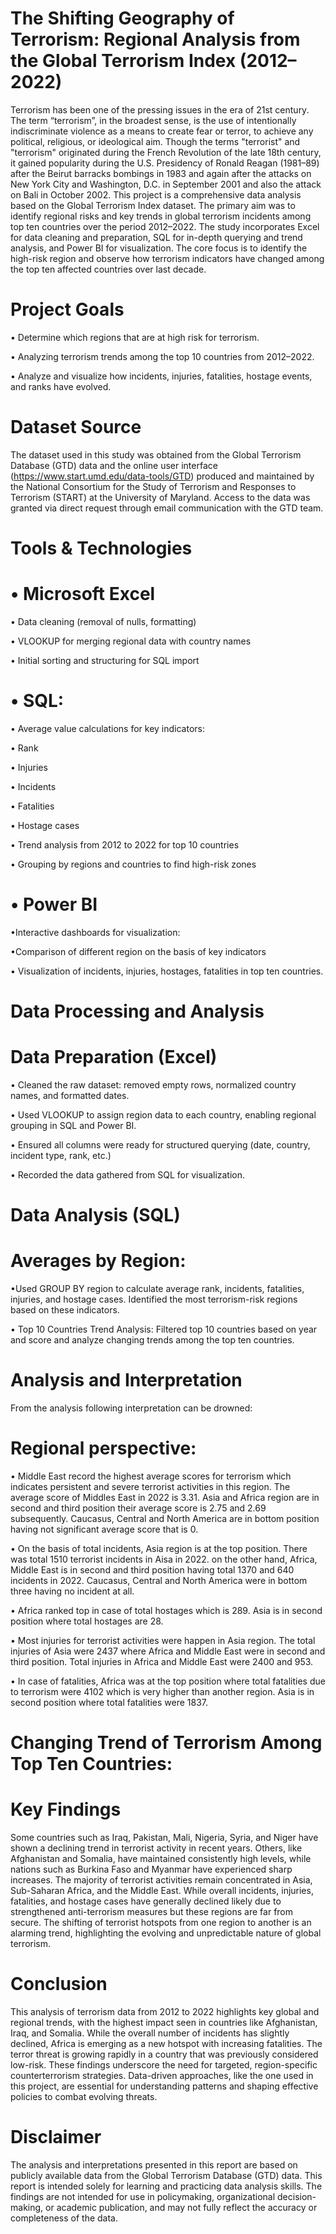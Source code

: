 # The Shifting Geography of Terrorism: Regional Analysis from the Global Terrorism Index (2012–2022)

Terrorism has been one of the pressing issues in the era of 21st century. The term “terrorism”, in the broadest sense, is the use of intentionally indiscriminate violence as a means to create fear or terror, to achieve any political, religious, or ideological aim. Though the terms "terrorist" and "terrorism" originated during the French Revolution of the late 18th century, it gained popularity during the U.S. Presidency of Ronald Reagan (1981–89) after the Beirut barracks bombings in 1983 and again after the attacks on New York City and Washington, D.C. in September 2001 and also the attack on Bali in October 2002.
This project is a comprehensive data analysis based on the Global Terrorism Index dataset. The primary aim was to identify regional risks and key trends in global terrorism incidents among top ten countries over the period 2012–2022.
The study incorporates Excel for data cleaning and preparation, SQL for in-depth querying and trend analysis, and Power BI for visualization. The core focus is to identify the high-risk region and observe how terrorism indicators have changed among the top ten affected countries over last decade.

# Project Goals

•	Determine which regions that are at high risk for terrorism.

•	Analyzing terrorism trends among the top 10 countries from 2012–2022.

•	Analyze and visualize how incidents, injuries, fatalities, hostage events, and ranks have evolved.

# Dataset Source

The dataset used in this study was obtained from the Global Terrorism Database (GTD) data and the online user interface (https://www.start.umd.edu/data-tools/GTD) produced and maintained by the National Consortium for the Study of Terrorism and Responses to Terrorism (START) at the University of Maryland. Access to the data was granted via direct request through email communication with the GTD team.

# Tools & Technologies

# •	Microsoft Excel

•	Data cleaning (removal of nulls, formatting)

•	VLOOKUP for merging regional data with country names

•	Initial sorting and structuring for SQL import

# •	SQL:

•	Average value calculations for key indicators:

•	Rank

•	Injuries

•	Incidents

•	Fatalities

•	Hostage cases

•	Trend analysis from 2012 to 2022 for top 10 countries

•	Grouping by regions and countries to find high-risk zones

# •	Power BI

•Interactive dashboards for visualization:

•Comparison of different region on the basis of key indicators

•	Visualization of incidents, injuries, hostages, fatalities in top ten countries.  

# Data Processing and Analysis

# Data Preparation (Excel)

•	Cleaned the raw dataset: removed empty rows, normalized country names, and formatted dates.

•	Used VLOOKUP to assign region data to each country, enabling regional grouping in SQL and Power BI.

•	Ensured all columns were ready for structured querying (date, country, incident type, rank, etc.)

•	Recorded the data gathered from SQL for visualization.

# Data Analysis (SQL)

# Averages by Region:

•Used GROUP BY region to calculate average rank, incidents, fatalities, injuries, and hostage cases.
Identified the most terrorism-risk regions based on these indicators.

•	Top 10 Countries Trend Analysis: Filtered top 10 countries based on year and score and analyze changing trends among the top ten countries. 

# Analysis and Interpretation

From the analysis following interpretation can be drowned:

# Regional perspective:

•	Middle East record the highest average scores for terrorism which indicates persistent and severe terrorist activities in this region. The average score of Middles East in 2022 is 3.31. Asia and Africa region are in second and third position their average score is 2.75 and 2.69 subsequently. Caucasus, Central and North America are in bottom position having not significant average score that is 0.

•	On the basis of total incidents, Asia region is at the top position. There was total 1510 terrorist incidents in Aisa in 2022. on the other hand, Africa, Middle East is in second and third position having total 1370 and 640 incidents in 2022. Caucasus, Central and North America were in bottom three having no incident at all.

•	Africa ranked top in case of total hostages which is 289. Asia is in second position where total hostages are 28.

•	Most injuries for terrorist activities were happen in Asia region. The total injuries of Asia were 2437 where Africa and Middle East were in second and third position. Total injuries in Africa and Middle East were 2400 and 953.

•	In case of fatalities, Africa was at the top position where total fatalities due to terrorism were 4102 which is very higher than another region. Asia is in second position where total fatalities were 1837.  

# Changing Trend of Terrorism Among Top Ten Countries:

# Key Findings 

Some countries such as Iraq, Pakistan, Mali, Nigeria, Syria, and Niger have shown a declining trend in terrorist activity in recent years. Others, like Afghanistan and Somalia, have maintained consistently high levels, while nations such as Burkina Faso and Myanmar have experienced sharp increases.
The majority of terrorist activities remain concentrated in Asia, Sub-Saharan Africa, and the Middle East. While overall incidents, injuries, fatalities, and hostage cases have generally declined likely due to strengthened anti-terrorism measures but these regions are far from secure.
The shifting of terrorist hotspots from one region to another is an alarming trend, highlighting the evolving and unpredictable nature of global terrorism.

# Conclusion
This analysis of terrorism data from 2012 to 2022 highlights key global and regional trends, with the highest impact seen in countries like Afghanistan, Iraq, and Somalia. While the overall number of incidents has slightly declined, Africa is emerging as a new hotspot with increasing fatalities. The terror threat is growing rapidly in a country that was previously considered low-risk. These findings underscore the need for targeted, region-specific counterterrorism strategies. Data-driven approaches, like the one used in this project, are essential for understanding patterns and shaping effective policies to combat evolving threats.

# Disclaimer
The analysis and interpretations presented in this report are based on publicly available data from the Global Terrorism Database (GTD) data. This report is intended solely for learning and practicing data analysis skills. The findings are not intended for use in policymaking, organizational decision-making, or academic publication, and may not fully reflect the accuracy or completeness of the data.

